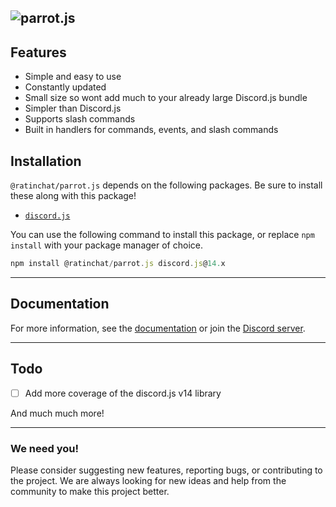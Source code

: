 ## ![parrot.js](https://socialify.git.ci/PenguDevelopment/parrot.js/image?description=1&font=Source%20Code%20Pro&language=1&logo=https%3A%2F%2Fi.ibb.co%2FhcwKcYD%2Fparrot.png&name=1&owner=1&pattern=Solid&theme=Dark)

## Features

- Simple and easy to use
- Constantly updated
- Small size so wont add much to your already large Discord.js bundle
- Simpler than Discord.js
- Supports slash commands
- Built in handlers for commands, events, and slash commands

## Installation

`@ratinchat/parrot.js` depends on the following packages. Be sure to install these along with this package!

- [`discord.js`](https://www.npmjs.com/package/discord.js)

You can use the following command to install this package, or replace `npm install` with your package manager of choice.

```js
npm install @ratinchat/parrot.js discord.js@14.x
```

---

## Documentation

For more information, see the [documentation](https://parrot.js.org/) or join the [Discord server](https://discord.gg/uN4dWMj84x).

---

## Todo

- [ ] Add more coverage of the discord.js v14 library

And much much more!

---

### We need you!

Please consider suggesting new features, reporting bugs, or contributing to the project. We are always looking for new ideas and help from the community to make this project better.
